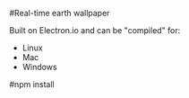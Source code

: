 #Real-time earth wallpaper

Built on Electron.io and can be "compiled" for:
* Linux
* Mac
* Windows

#npm install
